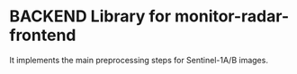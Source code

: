 # BACKEND Library for monitor-radar-frontend

It implements the main preprocessing steps for Sentinel-1A/B images.
